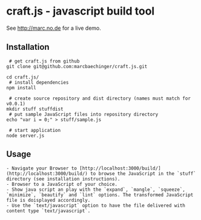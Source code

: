 # craft.js - javascript build tool

See http://marc.no.de for a live demo.

## Installation 

```
 # get craft.js from github
git clone git@github.com:marcbaechinger/craft.js.git

cd craft.js/
 # install dependencies
npm install

 # create source repository and dist directory (names must match for v0.0.1) 
mkdir stuff stuffdist
 # put sample JavaScript files into repository directory 
echo "var i = 0;" > stuff/sample.js

 # start application
node server.js

```

## Usage

	- Navigate your Browser to [http://localhost:3000/build/](http://localhost:3000/build/) to browse the JavaScript in the `stuff` directory (see installation instructions).
	- Browser to a JavaScript of your choice.
	- Show java script an play with the `expand`, `mangle`, `squeeze`, `minimize`, `beautify` and `lint` options. The transformed JavaScript file is doisplayed accordingly.
	- Use the `text/javascript` option to have the file delivered with content type `text/javascript`.
	